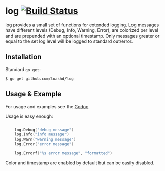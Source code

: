 # log [![Build Status](https://travis-ci.org/toashd/log.svg)](https://travis-ci.org/toashd/log)

log provides a small set of functions for extended logging. Log messages have different levels (Debug, Info, Warning, Error), are colorized per level and are prepended with an optional timestamp. Only messages greater or equal to the set log level will be logged to standard out/error.

## Installation

Standard `go get`:

```
$ go get github.com/toashd/log
```

## Usage & Example

For usage and examples see the [Godoc](http://godoc.org/github.com/toashd/log).

Usage is easy enough:

```go

	log.Debug("debug message")
	log.Info("info message")
	log.Warn("warning message")
  	log.Error("error message")

	log.Errorf("%s error message", "formatted")

```

Color and timestamp are enabled by default but can be easily disabled.

